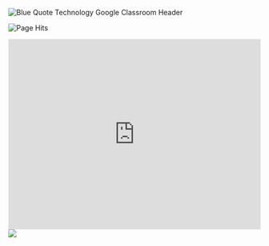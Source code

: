 
![Blue Quote Technology Google Classroom Header](https://user-images.githubusercontent.com/55048030/87329515-af77a500-c554-11ea-8b39-475f22ec1e1e.gif)

![Page Hits](https://visitor-badge.glitch.me/badge?page_id=AllenThomasDev.AllenThomasDev)
<iframe src="https://open.spotify.com/embed/album/3mH6qwIy9crq0I9YQbOuDf?theme=0" width="100%" height="380" frameBorder="0" allowtransparency="true" allow="encrypted-media"></iframe>
<a href="https://github.com/anuraghazra/github-readme-stats">
  <img align="left" src="https://github-readme-stats.vercel.app/api?username=AllenThomasDev&show_icons=true&theme=dark" />
</a>

<!--
**AllenThomasDev/AllenThomasDev** is a ✨ _special_ ✨ repository because its `README.md` (this file) appears on your GitHub profile.

Here are some ideas to get you started:

- 🔭 I’m currently working on ...
- 🌱 I’m currently learning ...
- 👯 I’m looking to collaborate on ...
- 🤔 I’m looking for help with ...
- 💬 Ask me about ...
- 📫 How to reach me: ...
- 😄 Pronouns: ...
- ⚡ Fun fact: ...
-->
